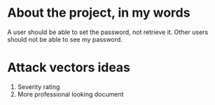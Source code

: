 # About the project, in my words

A user should be able to set the password, not retrieve it.
Other users should not be able to see my password.

# Attack vectors ideas

1. Severity rating
2. More professional looking document